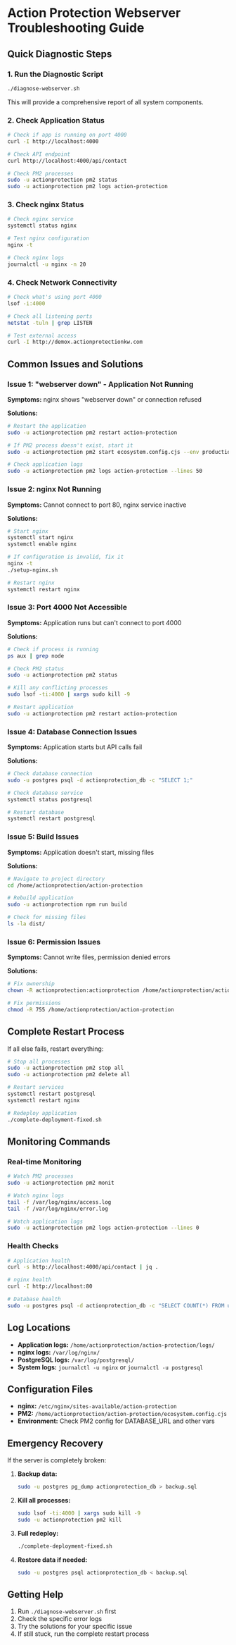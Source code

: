 # Action Protection Webserver Troubleshooting Guide

## Quick Diagnostic Steps

### 1. Run the Diagnostic Script
```bash
./diagnose-webserver.sh
```
This will provide a comprehensive report of all system components.

### 2. Check Application Status
```bash
# Check if app is running on port 4000
curl -I http://localhost:4000

# Check API endpoint
curl http://localhost:4000/api/contact

# Check PM2 processes
sudo -u actionprotection pm2 status
sudo -u actionprotection pm2 logs action-protection
```

### 3. Check nginx Status
```bash
# Check nginx service
systemctl status nginx

# Test nginx configuration
nginx -t

# Check nginx logs
journalctl -u nginx -n 20
```

### 4. Check Network Connectivity
```bash
# Check what's using port 4000
lsof -i:4000

# Check all listening ports
netstat -tuln | grep LISTEN

# Test external access
curl -I http://demox.actionprotectionkw.com
```

## Common Issues and Solutions

### Issue 1: "webserver down" - Application Not Running
**Symptoms:** nginx shows "webserver down" or connection refused

**Solutions:**
```bash
# Restart the application
sudo -u actionprotection pm2 restart action-protection

# If PM2 process doesn't exist, start it
sudo -u actionprotection pm2 start ecosystem.config.cjs --env production

# Check application logs
sudo -u actionprotection pm2 logs action-protection --lines 50
```

### Issue 2: nginx Not Running
**Symptoms:** Cannot connect to port 80, nginx service inactive

**Solutions:**
```bash
# Start nginx
systemctl start nginx
systemctl enable nginx

# If configuration is invalid, fix it
nginx -t
./setup-nginx.sh

# Restart nginx
systemctl restart nginx
```

### Issue 3: Port 4000 Not Accessible
**Symptoms:** Application runs but can't connect to port 4000

**Solutions:**
```bash
# Check if process is running
ps aux | grep node

# Check PM2 status
sudo -u actionprotection pm2 status

# Kill any conflicting processes
sudo lsof -ti:4000 | xargs sudo kill -9

# Restart application
sudo -u actionprotection pm2 restart action-protection
```

### Issue 4: Database Connection Issues
**Symptoms:** Application starts but API calls fail

**Solutions:**
```bash
# Check database connection
sudo -u postgres psql -d actionprotection_db -c "SELECT 1;"

# Check database service
systemctl status postgresql

# Restart database
systemctl restart postgresql
```

### Issue 5: Build Issues
**Symptoms:** Application doesn't start, missing files

**Solutions:**
```bash
# Navigate to project directory
cd /home/actionprotection/action-protection

# Rebuild application
sudo -u actionprotection npm run build

# Check for missing files
ls -la dist/
```

### Issue 6: Permission Issues
**Symptoms:** Cannot write files, permission denied errors

**Solutions:**
```bash
# Fix ownership
chown -R actionprotection:actionprotection /home/actionprotection/action-protection

# Fix permissions
chmod -R 755 /home/actionprotection/action-protection
```

## Complete Restart Process

If all else fails, restart everything:

```bash
# Stop all processes
sudo -u actionprotection pm2 stop all
sudo -u actionprotection pm2 delete all

# Restart services
systemctl restart postgresql
systemctl restart nginx

# Redeploy application
./complete-deployment-fixed.sh
```

## Monitoring Commands

### Real-time Monitoring
```bash
# Watch PM2 processes
sudo -u actionprotection pm2 monit

# Watch nginx logs
tail -f /var/log/nginx/access.log
tail -f /var/log/nginx/error.log

# Watch application logs
sudo -u actionprotection pm2 logs action-protection --lines 0
```

### Health Checks
```bash
# Application health
curl -s http://localhost:4000/api/contact | jq .

# nginx health
curl -I http://localhost:80

# Database health
sudo -u postgres psql -d actionprotection_db -c "SELECT COUNT(*) FROM users;"
```

## Log Locations

- **Application logs:** `/home/actionprotection/action-protection/logs/`
- **nginx logs:** `/var/log/nginx/`
- **PostgreSQL logs:** `/var/log/postgresql/`
- **System logs:** `journalctl -u nginx` or `journalctl -u postgresql`

## Configuration Files

- **nginx:** `/etc/nginx/sites-available/action-protection`
- **PM2:** `/home/actionprotection/action-protection/ecosystem.config.cjs`
- **Environment:** Check PM2 config for DATABASE_URL and other vars

## Emergency Recovery

If the server is completely broken:

1. **Backup data:**
   ```bash
   sudo -u postgres pg_dump actionprotection_db > backup.sql
   ```

2. **Kill all processes:**
   ```bash
   sudo lsof -ti:4000 | xargs sudo kill -9
   sudo -u actionprotection pm2 kill
   ```

3. **Full redeploy:**
   ```bash
   ./complete-deployment-fixed.sh
   ```

4. **Restore data if needed:**
   ```bash
   sudo -u postgres psql actionprotection_db < backup.sql
   ```

## Getting Help

1. Run `./diagnose-webserver.sh` first
2. Check the specific error logs
3. Try the solutions for your specific issue
4. If still stuck, run the complete restart process